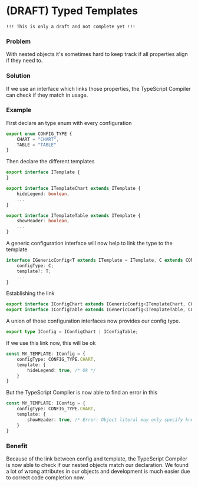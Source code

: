 # (DRAFT) Typed Templates

`!!! This is only a draft and not complete yet !!!`

### Problem
With nested objects it's sometimes hard to keep track if all properties align if they need to.

### Solution
If we use an interface which links those properties, the TypeScript Compiler can check if they match in usage.

### Example
First declare an type enum with every configuration
```typescript
export enum CONFIG_TYPE {
    CHART = "CHART",
    TABLE = "TABLE"
}
```
Then declare the different templates
```typescript
export interface ITemplate {
}

export interface ITemplateChart extends ITemplate {
    hideLegend: boolean,
    ...
}

export interface ITemplateTable extends ITemplate {
    showHeader: boolean,
    ...
}
```
A generic configuration interface will now help to link the type to the template
```typescript
interface IGenericConfig<T extends ITemplate = ITemplate, C extends CONFIG_TYPE = CONFIG_TYPE> {
    configType: C;
    template?: T;
    ...
}
```
Establishing the link
```typescript
export interface IConfigChart extends IGenericConfig<ITemplateChart, CONFIG_TYPE.CHART> {}
export interface IConfigTable extends IGenericConfig<ITemplateTable, CONFIG_TYPE.TABLE> {}
```
A union of those configuration interfaces now provides our config type.
```typescript
export type IConfig = IConfigChart | IConfigTable;
```
If we use this link now, this will be ok
```typescript
const MY_TEMPLATE: IConfig = {
    configType: CONFIG_TYPE.CHART,
    template: {
        hideLegend: true, /* Ok */
    }
}
```
But the TypeScript Compiler is now able to find an error in this
```typescript
const MY_TEMPLATE: IConfig = {
    configType: CONFIG_TYPE.CHART,
    template: {
        showHeader: true, /* Error: Object literal may only specify known properties, and 'showHeader' does not exist in type 'ITemplateChart'. */
    }
}
```

### Benefit
Because of the link between config and template, the TypeScript Compiler is now able to check if our nested objects match our declaration. We found a lot of wrong attributes in our objects and development is much easier due to correct code completion now.
